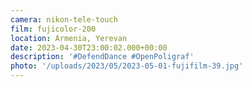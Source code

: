 ```yaml
---
camera: nikon-tele-touch
film: fujicolor-200
location: Armenia, Yerevan
date: 2023-04-30T23:00:02.000+00:00
description: '#DefendDance #OpenPoligraf'
photo: '/uploads/2023/05/2023-05-01-fujifilm-39.jpg'
---
```

